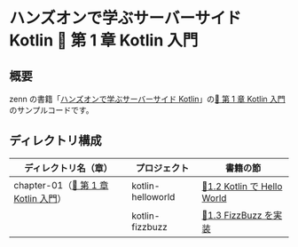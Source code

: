 # ハンズオンで学ぶサーバーサイド Kotlin 📘 第 1 章 Kotlin 入門

## 概要

zenn の書籍「[ハンズオンで学ぶサーバーサイド Kotlin](https://zenn.dev/msksgm/books/implementing-server-side-kotlin-development)」の[📘 第 1 章 Kotlin 入門](https://zenn.dev/msksgm/books/implementing-server-side-kotlin-development/viewer/chapter-01-00-kotlin-intro)のサンプルコードです。

## ディレクトリ構成

| ディレクトリ名（章）                                                                                                                                | プロジェクト      | 書籍の節                                                                                                                                               |
| --------------------------------------------------------------------------------------------------------------------------------------------------- | ----------------- | ------------------------------------------------------------------------------------------------------------------------------------------------------ |
| chapter-01（[📘 第 1 章 Kotlin 入門](https://zenn.dev/msksgm/books/implementing-server-side-kotlin-development/viewer/chapter-01-00-kotlin-intro)） | kotlin-helloworld | [📃1.2 Kotlin で Hello World](https://zenn.dev/msksgm/books/implementing-server-side-kotlin-development/viewer/chapter-01-02-kotlin-intro-hello-world) |
|                                                                                                                                                     | kotlin-fizzbuzz   | [📃1.3 FizzBuzz を実装](https://zenn.dev/msksgm/books/implementing-server-side-kotlin-development/viewer/chapter-01-03-kotlin-intro-fizzbuzz)          |
